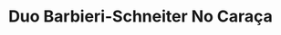 ---
layout: album
title: Duo Barbieri-Schneiter No Caraça

titulo: Duo Barbieri-Schneiter No Caraça
artista: Duo Barbieri-Schneiter
ano: 1996
capa: /assets/albuns/duo-barbieri-schneiter-no-caraca/duo-barbieri-schneiter-no-caraca.jpg
faixas:
- nome: "João Pernambuco"
  subfaixas:
  - nome: "Sons de Carrilhões"
    num: "01"
    tempo: "2’49”"
  - nome: "Choror Nº 2"
    num: "02"
    tempo: "1’51”"
  - nome: "Brasileirinho"
    num: "03"
    tempo: "2’17”"
  - nome: "Interrogando"
    num: "04"
    tempo: "3’06”"
- nome: "Dilermando Reis"
  subfaixas:
  - nome: "Dois Destinos"
    num: "05"
    tempo: "4’37”"
  - nome: "Magoado"
    num: "06"
    tempo: "2’08”"
  - nome: "Tempo de Criança"
    num: "07"
    tempo: "3’36”"
  - nome: "Conversa de Baiano"
    num: "08"
    tempo: "4’16”"
    url: /assets/albuns/duo-barbieri-schneiter-no-caraca/08-conversa-de-baiano.mp3
- nome: "Fred Schneiter – Suíte Nº 1"
  subfaixas:
  - nome: "Lúdico"
    num: "09 "
    tempo: "1’37”"
  - nome: "Poslúdico"
    num: "10"
    tempo: "1’57”"
  - nome: "Chorando de Rir"
    num: "11"
    tempo: "1’43”"
  - nome: "Fantasia sem Choro"
    num: "12"
    tempo: "2’27”"
- nome: "Luis Carlos Barbieri – Traços"
  subfaixas:
  - nome: "Mabinha"
    num: "13 "
    tempo: "3’33”"
  - nome: "Mindinha, Rúbi e Dudú"
    num: "14"
    tempo: "3’13”"
  - nome: "Minha Flô"
    num: "15"
    tempo: "3’11”"
- nome: "Garoto"
  subfaixas:
  - nome: "Naqueles Velhos Tempos"
    num: "16"
    tempo: "2’42”"
  - nome: "Choror Triste Nº 2"
    num: "17"
    tempo: "2’17”"
  - nome: "Jorge do Fusa"
    num: "18"
    tempo: "3’33”"
  - nome: "Lamentos do Morro"
    num: "19"
    tempo: "3’47”"
---